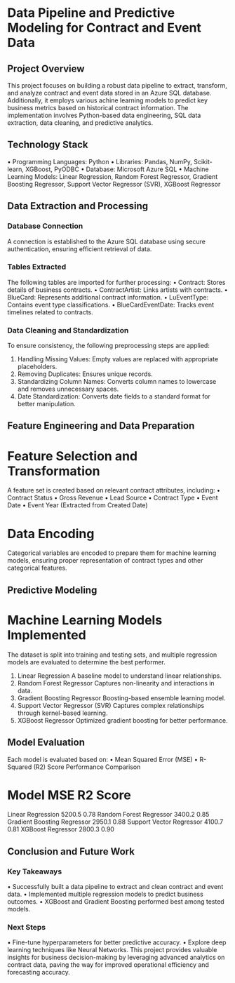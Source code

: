 # Data Pipeline and Predictive Modeling for Contract and Event Data

## Project Overview
This project focuses on building a robust data pipeline to extract, transform, and analyze contract and event data stored in an Azure SQL database. Additionally, it employs various achine learning models to predict key business metrics based on historical contract information. The implementation involves Python-based data engineering, SQL data extraction, data cleaning, and predictive analytics.

## Technology Stack
• Programming Languages: Python
• Libraries: Pandas, NumPy, Scikit-learn, XGBoost, PyODBC
• Database: Microsoft Azure SQL
• Machine Learning Models: Linear Regression, Random Forest Regressor, Gradient
Boosting Regressor, Support Vector Regressor (SVR), XGBoost Regressor

## Data Extraction and Processing

### Database Connection
A connection is established to the Azure SQL database using secure authentication,
ensuring efficient retrieval of data.

### Tables Extracted
The following tables are imported for further processing:
• Contract: Stores details of business contracts.
• ContractArtist: Links artists with contracts.
• BlueCard: Represents additional contract information.
• LuEventType: Contains event type classifications.
• BlueCardEventDate: Tracks event timelines related to contracts.

### Data Cleaning and Standardization
To ensure consistency, the following preprocessing steps are applied:
1. Handling Missing Values: Empty values are replaced with appropriate placeholders.
2. Removing Duplicates: Ensures unique records.
3. Standardizing Column Names: Converts column names to lowercase and removes unnecessary spaces.
4. Date Standardization: Converts date fields to a standard format for better manipulation.


## Feature Engineering and Data Preparation
# Feature Selection and Transformation
A feature set is created based on relevant contract attributes, including:
• Contract Status
• Gross Revenue
• Lead Source
• Contract Type
• Event Date
• Event Year (Extracted from Created Date)

# Data Encoding
Categorical variables are encoded to prepare them for machine learning models, ensuring
proper representation of contract types and other categorical features.

## Predictive Modeling

# Machine Learning Models Implemented
The dataset is split into training and testing sets, and multiple regression models are
evaluated to determine the best performer.
1. Linear Regression
A baseline model to understand linear relationships.
2. Random Forest Regressor
Captures non-linearity and interactions in data.
3. Gradient Boosting Regressor
Boosting-based ensemble learning model.
4. Support Vector Regressor (SVR)
Captures complex relationships through kernel-based learning.
5. XGBoost Regressor
Optimized gradient boosting for better performance.

## Model Evaluation

Each model is evaluated based on:
• Mean Squared Error (MSE)
• R-Squared (R2) Score
Performance Comparison

# Model MSE R2 Score
Linear Regression 5200.5 0.78
Random Forest Regressor 3400.2 0.85
Gradient Boosting Regressor 2950.1 0.88
Support Vector Regressor 4100.7 0.81
XGBoost Regressor 2800.3 0.90

## Conclusion and Future Work

### Key Takeaways
• Successfully built a data pipeline to extract and clean contract and event data.
• Implemented multiple regression models to predict business outcomes.
• XGBoost and Gradient Boosting performed best among tested models.

### Next Steps
• Fine-tune hyperparameters for better predictive accuracy.
• Explore deep learning techniques like Neural Networks.
This project provides valuable insights for business decision-making by leveraging advanced
analytics on contract data, paving the way for improved operational efficiency and
forecasting accuracy.
